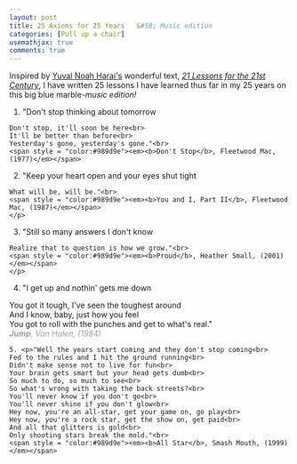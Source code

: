 ```yaml
---
layout: post
title: 25 Axioms for 25 Years	&#58; Music edition
categories: [Pull up a chair]
usemathjax: true
comments: true
---
```


Inspired by [Yuval Noah Harai's](https://www.ynharari.com/about/) wonderful text, [*21 Lessons for the 21st Century*](https://www.amazon.ca/Lessons-21st-Century-Yuval-Harari/dp/0771048882/ref=sr_1_1?adgrpid=1356797581896216&hvadid=84800003692843&hvbmt=be&hvdev=c&hvlocphy=123984&hvnetw=o&hvqmt=e&hvtargid=kwd-84800019577937%3Aloc-32&hydadcr=10230_10408543&keywords=21+lessons+for+the+21st+century+by+yuval+noah+harari&qid=1652460161&sr=8-1), I have written 25 lessons I have learned thus far in my 25 years on this big blue marble-*music edition!*
    
  1. <p>"Don't stop thinking about tomorrow<br>
    Don't stop, it'll soon be here<br>
    It'll be better than before<br>
    Yesterday's gone, yesterday's gone."<br>
    <span style = "color:#989d9e"><em><b>Don't Stop</b>, Fleetwood Mac, (1977)</em></span>
   </p>

   2. <p>"Keep your heart open and your eyes shut tight<br>
    What will be, will be."<br>
    <span style = "color:#989d9e"><em><b>You and I, Part II</b>, Fleetwood Mac, (1987)</em></span>
    </p>

   3. <p>"Still so many answers I don't know<br>
    Realize that to question is how we grow."<br>
    <span style = "color:#989d9e"><em><b>Proud</b>, Heather Small, (2001)</em></span>
    </p>

   4. <p>"I get up and nothin' gets me down<br>
   You got it tough, I've seen the toughest around<br>
   And I know, baby, just how you feel<br>
   You got to roll with the punches and get to what's real."<br>
   <span style = "color:#989d9e"><em><b>Jump</b>, Van Halen, (1984)</em></span>
   </p>
    
    5. <p>"Well the years start coming and they don't stop coming<br>
    Fed to the rules and I hit the ground running<br>
    Didn't make sense not to live for fun<br>
    Your brain gets smart but your head gets dumb<br>
    So much to do, so much to see<br>
    So what's wrong with taking the back streets?<br>
    You'll never know if you don't go<br>
    You'll never shine if you don't glow<br>
    Hey now, you're an all-star, get your game on, go play<br>
    Hey now, you're a rock star, get the show on, get paid<br>
    And all that glitters is gold<br>
    Only shooting stars break the mold."<br>
    <span style = "color:#989d9e"><em><b>All Star</b>, Smash Mouth, (1999)</em></span>
